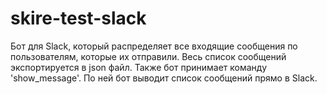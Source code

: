 # skire-test-slack

Бот для Slack, который распределяет все входящие сообщения по пользователям, которые их отправили. 
Весь список сообщений экспортируется в json файл. 
Также бот принимает команду 'show_message'. По ней бот выводит список сообщений прямо в Slack.

